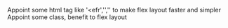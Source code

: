 
Appoint some html tag like '<efr','<efc>','<ef1>' to make flex layout faster and simpler
Appoint some class, benefit to flex layout 
